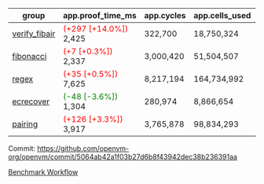 | group | app.proof_time_ms | app.cycles | app.cells_used | leaf.proof_time_ms | leaf.cycles | leaf.cells_used |
| -- | -- | -- | -- | -- | -- | -- |
| [verify_fibair](https://github.com/openvm-org/openvm/blob/benchmark-results/benchmarks-pr/1957/verify_fibair-5064ab42a1f03b27d6b8f43942dec38b236391aa.md) |<span style='color: red'>(+297 [+14.0%])</span> 2,425 |  322,700 |  18,750,324 |- | - | - |
| [fibonacci](https://github.com/openvm-org/openvm/blob/benchmark-results/benchmarks-pr/1957/fibonacci-5064ab42a1f03b27d6b8f43942dec38b236391aa.md) |<span style='color: red'>(+7 [+0.3%])</span> 2,337 |  3,000,420 |  51,504,507 |- | - | - |
| [regex](https://github.com/openvm-org/openvm/blob/benchmark-results/benchmarks-pr/1957/regex-5064ab42a1f03b27d6b8f43942dec38b236391aa.md) |<span style='color: red'>(+35 [+0.5%])</span> 7,625 |  8,217,194 |  164,734,992 |- | - | - |
| [ecrecover](https://github.com/openvm-org/openvm/blob/benchmark-results/benchmarks-pr/1957/ecrecover-5064ab42a1f03b27d6b8f43942dec38b236391aa.md) |<span style='color: green'>(-48 [-3.6%])</span> 1,304 |  280,974 |  8,866,654 |- | - | - |
| [pairing](https://github.com/openvm-org/openvm/blob/benchmark-results/benchmarks-pr/1957/pairing-5064ab42a1f03b27d6b8f43942dec38b236391aa.md) |<span style='color: red'>(+126 [+3.3%])</span> 3,917 |  3,765,878 |  98,834,293 |- | - | - |


Commit: https://github.com/openvm-org/openvm/commit/5064ab42a1f03b27d6b8f43942dec38b236391aa

[Benchmark Workflow](https://github.com/openvm-org/openvm/actions/runs/16919455641)
